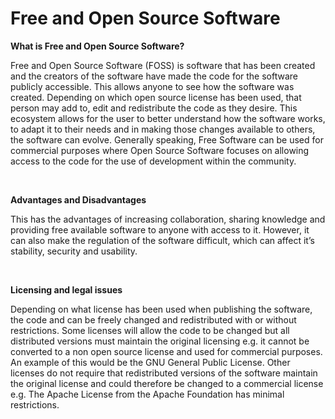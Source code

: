 # Free and Open Source Software

**What is Free and Open Source Software?**

Free and Open Source Software \(FOSS\) is software that has been created and the creators of the software have made the code for the software publicly accessible. This allows anyone to see how the software was created. Depending on which open source license has been used, that person may add to, edit and redistribute the code as they desire. This ecosystem allows for the user to better understand how the software works, to adapt it to their needs and in making those changes available to others, the software can evolve. Generally speaking, Free Software can be used for commercial purposes where Open Source Software focuses on allowing access to the code for the use of development within the community.

&nbsp;

**Advantages and Disadvantages**

This has the advantages of increasing collaboration, sharing knowledge and providing free available software to anyone with access to it. However, it can also make the regulation of the software difficult, which can affect it’s stability, security and usability.

&nbsp;

**Licensing and legal issues**

Depending on what license has been used when publishing the software, the code and can be freely changed and redistributed with or without restrictions. Some licenses will allow the code to be changed but all distributed versions must maintain the original licensing e.g. it cannot be converted to a non open source license and used for commercial purposes. An example of this would be the GNU General Public License. Other licenses do not require that redistributed versions of the software maintain the original license and could therefore be changed to a commercial license e.g. The Apache License from the Apache Foundation has minimal restrictions.

